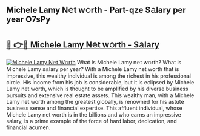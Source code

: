## Michele Lamy N𝚎t w𝚘rth - Part-qze S𝚊lary per year O7sPy

# <h2><a href="http://gc4fxq.nevu.top/?p=Michele+Lamy">🔗 👉🔴 Michele Lamy N𝚎t w𝚘rth - S𝚊lary</a></h2>

[![Michele Lamy N𝚎t W𝚘rth](https://i.imgur.com/Oavwk0R.jpeg)](http://gc4fxq.nevu.top/?p=Michele+Lamy)
What is Michele Lamy n𝚎t w𝚘rth? What is Michele Lamy s𝚊lary per year?
With a Michele Lamy net worth that is impressive, this wealthy individual is among the richest in his professional circle. His income from his job is considerable, but it is eclipsed by Michele Lamy net worth, which is thought to be amplified by his diverse business pursuits and extensive real estate assets. This wealthy man, with a Michele Lamy net worth among the greatest globally, is renowned for his astute business sense and financial expertise. This affluent individual, whose Michele Lamy net worth is in the billions and who earns an impressive salary, is a prime example of the force of hard labor, dedication, and financial acumen.
